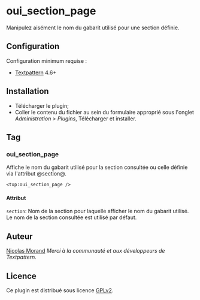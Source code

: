 # oui_section_page

Manipulez aisément le nom du gabarit utilisé pour une section définie.

## Configuration

Configuration minimum requise :

- [Textpattern](http://www.textpattern.com) 4.6+

## Installation

- Télécharger le plugin;
- Coller le contenu du fichier au sein du formulaire approprié sous l'onglet *Administration > Plugins*, Télécharger et installer.

## Tag

### oui_section_page

Affiche le nom du gabarit utilisé pour la section consultée ou celle définie via l'attribut @section@.

`<txp:oui_section_page />`

#### Attribut

`section`: Nom de la section pour laquelle afficher le nom du gabarit utilisé.
Le nom de la section consultée est utilisé par défaut.

## Auteur

[Nicolas Morand](https://twitter.com/NicolasGraph)
_Merci à la communauté et aux développeurs de Textpattern._

## Licence

Ce plugin est distribué sous licence [GPLv2](http://www.gnu.org/licenses/gpl-2.0.fr.html).
